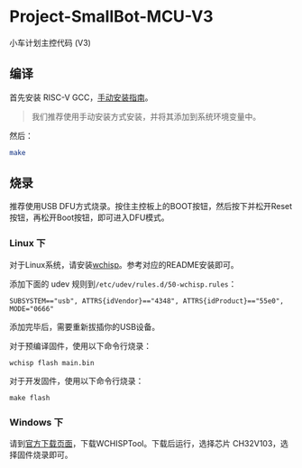 # Project-SmallBot-MCU-V3

小车计划主控代码 (V3)

## 编译

首先安装 RISC-V GCC，[手动安装指南](https://xpack.github.io/riscv-none-embed-gcc/install/#manual-install)。

> 我们推荐使用手动安装方式安装，并将其添加到系统环境变量中。

然后：
``` bash
make
```

## 烧录

推荐使用USB DFU方式烧录。按住主控板上的BOOT按钮，然后按下并松开Reset按钮，再松开Boot按钮，即可进入DFU模式。

### Linux 下

对于Linux系统，请安装[wchisp](https://github.com/ch32-rs/wchisp)。参考对应的README安装即可。

添加下面的 udev 规则到`/etc/udev/rules.d/50-wchisp.rules`：
```
SUBSYSTEM=="usb", ATTRS{idVendor}=="4348", ATTRS{idProduct}=="55e0", MODE="0666"
```
添加完毕后，需要重新拔插你的USB设备。

对于预编译固件，使用以下命令行烧录：
```
wchisp flash main.bin
```

对于开发固件，使用以下命令行烧录：
```
make flash
```
### Windows 下

请到[官方下载页面](https://www.wch.cn/downloads/WCHISPTool_Setup_exe.html)，下载WCHISPTool。下载后运行，选择芯片 CH32V103，选择固件烧录即可。

